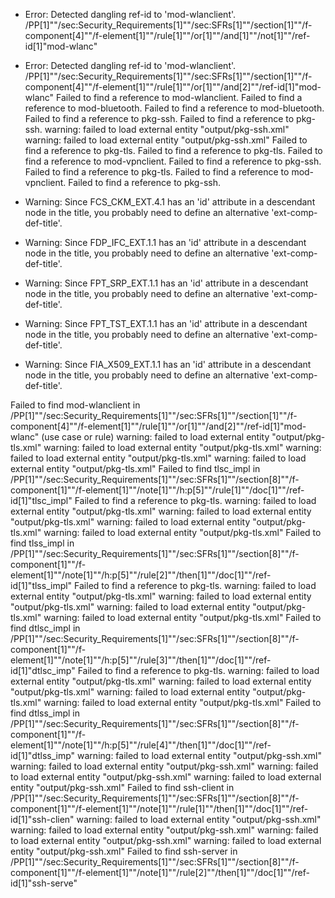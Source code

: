 * Error: Detected dangling ref-id to 'mod-wlanclient'.
	  /PP[1]""/sec:Security_Requirements[1]""/sec:SFRs[1]""/section[1]""/f-component[4]""/f-element[1]""/rule[1]""/or[1]""/and[1]""/not[1]""/ref-id[1]"mod-wlanc"
* Error: Detected dangling ref-id to 'mod-wlanclient'.
	  /PP[1]""/sec:Security_Requirements[1]""/sec:SFRs[1]""/section[1]""/f-component[4]""/f-element[1]""/rule[1]""/or[1]""/and[2]""/ref-id[1]"mod-wlanc"
 Failed to find a reference to mod-wlanclient.
 Failed to find a reference to mod-bluetooth.
 Failed to find a reference to mod-bluetooth.
 Failed to find a reference to pkg-ssh.
 Failed to find a reference to pkg-ssh.
warning: failed to load external entity "output/pkg-ssh.xml"
warning: failed to load external entity "output/pkg-ssh.xml"
 Failed to find a reference to pkg-tls.
 Failed to find a reference to pkg-tls.
 Failed to find a reference to mod-vpnclient.
 Failed to find a reference to pkg-ssh.
 Failed to find a reference to pkg-tls.
 Failed to find a reference to mod-vpnclient.
 Failed to find a reference to pkg-ssh.
* Warning: Since FCS_CKM_EXT.4.1 has an 'id' attribute in a descendant node in the title, you probably need to define an alternative 'ext-comp-def-title'.
                       
* Warning: Since FDP_IFC_EXT.1.1 has an 'id' attribute in a descendant node in the title, you probably need to define an alternative 'ext-comp-def-title'.
                       
* Warning: Since FPT_SRP_EXT.1.1 has an 'id' attribute in a descendant node in the title, you probably need to define an alternative 'ext-comp-def-title'.
                       
* Warning: Since FPT_TST_EXT.1.1 has an 'id' attribute in a descendant node in the title, you probably need to define an alternative 'ext-comp-def-title'.
                       
* Warning: Since FIA_X509_EXT.1.1 has an 'id' attribute in a descendant node in the title, you probably need to define an alternative 'ext-comp-def-title'.
                       
 Failed to find mod-wlanclient in /PP[1]""/sec:Security_Requirements[1]""/sec:SFRs[1]""/section[1]""/f-component[4]""/f-element[1]""/rule[1]""/or[1]""/and[2]""/ref-id[1]"mod-wlanc" (use case or rule)
warning: failed to load external entity "output/pkg-tls.xml"
warning: failed to load external entity "output/pkg-tls.xml"
warning: failed to load external entity "output/pkg-tls.xml"
warning: failed to load external entity "output/pkg-tls.xml"
 Failed to find tlsc_impl in /PP[1]""/sec:Security_Requirements[1]""/sec:SFRs[1]""/section[8]""/f-component[1]""/f-element[1]""/note[1]""/h:p[5]""/rule[1]""/doc[1]""/ref-id[1]"tlsc_impl"
 Failed to find a reference to pkg-tls.
warning: failed to load external entity "output/pkg-tls.xml"
warning: failed to load external entity "output/pkg-tls.xml"
warning: failed to load external entity "output/pkg-tls.xml"
warning: failed to load external entity "output/pkg-tls.xml"
 Failed to find tlss_impl in /PP[1]""/sec:Security_Requirements[1]""/sec:SFRs[1]""/section[8]""/f-component[1]""/f-element[1]""/note[1]""/h:p[5]""/rule[2]""/then[1]""/doc[1]""/ref-id[1]"tlss_impl"
 Failed to find a reference to pkg-tls.
warning: failed to load external entity "output/pkg-tls.xml"
warning: failed to load external entity "output/pkg-tls.xml"
warning: failed to load external entity "output/pkg-tls.xml"
warning: failed to load external entity "output/pkg-tls.xml"
 Failed to find dtlsc_impl in /PP[1]""/sec:Security_Requirements[1]""/sec:SFRs[1]""/section[8]""/f-component[1]""/f-element[1]""/note[1]""/h:p[5]""/rule[3]""/then[1]""/doc[1]""/ref-id[1]"dtlsc_imp"
 Failed to find a reference to pkg-tls.
warning: failed to load external entity "output/pkg-tls.xml"
warning: failed to load external entity "output/pkg-tls.xml"
warning: failed to load external entity "output/pkg-tls.xml"
warning: failed to load external entity "output/pkg-tls.xml"
 Failed to find dtlss_impl in /PP[1]""/sec:Security_Requirements[1]""/sec:SFRs[1]""/section[8]""/f-component[1]""/f-element[1]""/note[1]""/h:p[5]""/rule[4]""/then[1]""/doc[1]""/ref-id[1]"dtlss_imp"
warning: failed to load external entity "output/pkg-ssh.xml"
warning: failed to load external entity "output/pkg-ssh.xml"
warning: failed to load external entity "output/pkg-ssh.xml"
warning: failed to load external entity "output/pkg-ssh.xml"
 Failed to find ssh-client in /PP[1]""/sec:Security_Requirements[1]""/sec:SFRs[1]""/section[8]""/f-component[1]""/f-element[1]""/note[1]""/rule[1]""/then[1]""/doc[1]""/ref-id[1]"ssh-clien"
warning: failed to load external entity "output/pkg-ssh.xml"
warning: failed to load external entity "output/pkg-ssh.xml"
warning: failed to load external entity "output/pkg-ssh.xml"
warning: failed to load external entity "output/pkg-ssh.xml"
 Failed to find ssh-server in /PP[1]""/sec:Security_Requirements[1]""/sec:SFRs[1]""/section[8]""/f-component[1]""/f-element[1]""/note[1]""/rule[2]""/then[1]""/doc[1]""/ref-id[1]"ssh-serve"
